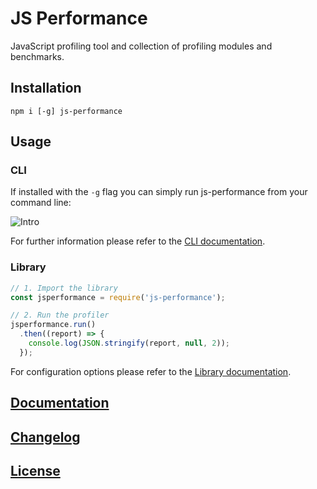 # JS Performance

JavaScript profiling tool and collection of profiling modules and benchmarks.

## Installation

`npm i [-g] js-performance`

## Usage

### CLI

If installed with the `-g` flag you can simply run js-performance from your command line:

![Intro](intro.gif)

For further information please refer to the [CLI documentation](docs/cli.md).

### Library

```javascript
// 1. Import the library
const jsperformance = require('js-performance');

// 2. Run the profiler
jsperformance.run()
  .then((report) => {
    console.log(JSON.stringify(report, null, 2));
  });
```

For configuration options please refer to the [Library documentation](docs/lib.md).

## [Documentation](docs/index.md)

## [Changelog](CHANGELOG.md)

## [License](LICENSE)
